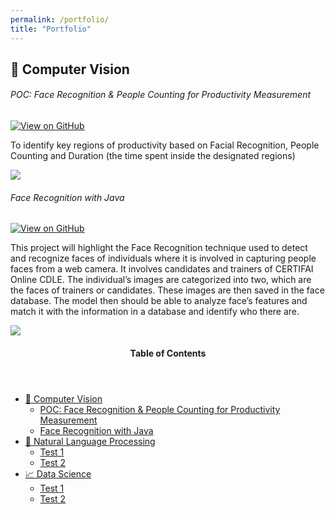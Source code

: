 ```yaml
---
permalink: /portfolio/
title: "Portfolio"
---
```


## 🤖 Computer Vision
###### POC: Face Recognition & People Counting for Productivity Measurement
[![View on GitHub](https://img.shields.io/badge/GitHub-View_on_GitHub-blue?logo=GitHub)](https://github.com/sulaihasubi/Person-Detection-and-Counting)
<p>To identify key regions of productivity based on Facial Recognition, People Counting and Duration (the time spent inside the designated regions)</p>
<!-- [***POC: Face Recognition & People Counting for Productivity Measurement***](https://github.com/sulaihasubi/Person-Detection-and-Counting) -->
<p><img src="https://sulaihasubi.github.io/assets/output/enter-non-productive.gif" class="align-center"></p>

###### Face Recognition with Java
[![View on GitHub](https://img.shields.io/badge/GitHub-View_on_GitHub-blue?logo=GitHub)](https://github.com/sulaihasubi/Face-Recognition)
<p>This project will highlight the Face Recognition technique used to detect and recognize faces of individuals where it is involved in capturing people faces from a web camera.  It involves candidates and trainers of CERTIFAI Online CDLE. The individual’s images are categorized into two, which are the faces of trainers or candidates. These images are then saved in the face database. The model then should be able to analyze face’s features and match it with the information in a database and identify who there are.</p>
<!-- [***Face Recognition with Java***](https://github.com/sulaihasubi/Person-Detection-and-Counting) -->
<p><img src="https://sulaihasubi.github.io/assets/output/sue1.png" class="align-center"></p>

<!-- This is for Sidebar Menu on the Rigth Side -->
<aside class="sidebar__right ">
            <nav class="toc">
              <header><h4 class="nav__title"><i class="fas fa-bookmark"></i> Table of Contents</h4></header>
              <ul class="toc__menu">
  <li class=""><a href="#-computer-vision">🤖 Computer Vision</a>
    <ul>
      <li class=""><a href="#poc-face-recognition--people-counting-for-productivity-measurement">POC: Face Recognition & People Counting for Productivity Measurement</a></li>
      <li class=""><a href="#face-recognition-with-java">Face Recognition with Java</a></li>
    </ul>
  </li>
  <li class=""><a href="#-education">📖 Natural Language Processing</a>
    <ul>
      <li class=""><a href="">Test 1</a></li>
      <li class=""><a href="">Test 2</a></li>
    </ul>
  </li>
  <li class=""><a href="#-data-science">📈 Data Science</a>
    <ul>
      <li class=""><a href="">Test 1</a></li>
      <li class=""><a href="">Test 2</a></li>
    </ul>
  </li>
</ul>